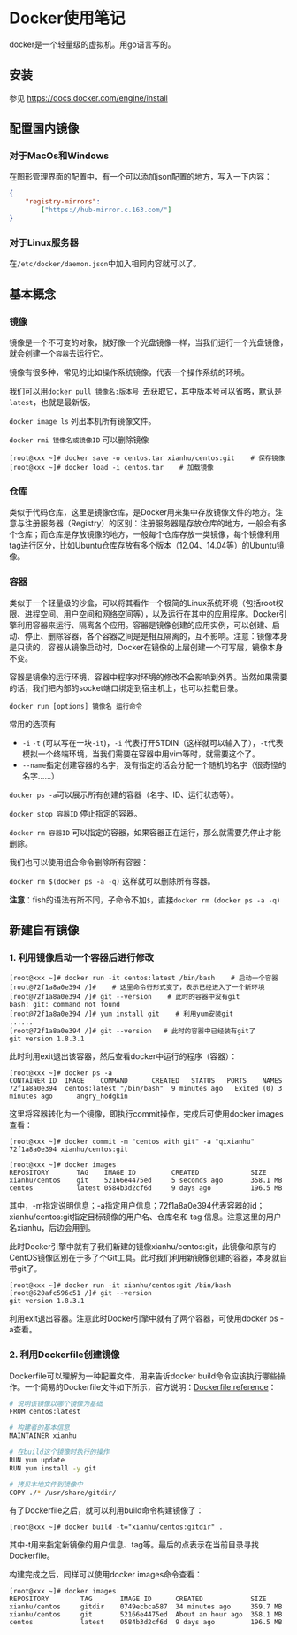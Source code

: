# Docker使用笔记

docker是一个轻量级的虚拟机。用go语言写的。



## 安装

参见 https://docs.docker.com/engine/install


## 配置国内镜像

### 对于MacOs和Windows
在图形管理界面的配置中，有一个可以添加json配置的地方，写入一下内容：
```json
{
    "registry-mirrors":
        ["https://hub-mirror.c.163.com/"]
}
```
### 对于Linux服务器
 在`/etc/docker/daemon.json`中加入相同内容就可以了。


## 基本概念

### 镜像

镜像是一个不可变的对象，就好像一个光盘镜像一样，当我们运行一个光盘镜像，就会创建一个`容器`去运行它。

镜像有很多种，常见的比如操作系统镜像，代表一个操作系统的环境。

我们可以用`docker pull 镜像名:版本号 `去获取它，其中版本号可以省略，默认是`latest`，也就是最新版。

`docker image ls` 列出本机所有镜像文件。

`docker rmi 镜像名或镜像ID` 可以删除镜像

```text
[root@xxx ~]# docker save -o centos.tar xianhu/centos:git    # 保存镜像
[root@xxx ~]# docker load -i centos.tar    # 加载镜像
```

### 仓库

类似于代码仓库，这里是镜像仓库，是Docker用来集中存放镜像文件的地方。注意与注册服务器（Registry）的区别：注册服务器是存放仓库的地方，一般会有多个仓库；而仓库是存放镜像的地方，一般每个仓库存放一类镜像，每个镜像利用tag进行区分，比如Ubuntu仓库存放有多个版本（12.04、14.04等）的Ubuntu镜像。

### 容器

类似于一个轻量级的沙盒，可以将其看作一个极简的Linux系统环境（包括root权限、进程空间、用户空间和网络空间等），以及运行在其中的应用程序。Docker引擎利用容器来运行、隔离各个应用。容器是镜像创建的应用实例，可以创建、启动、停止、删除容器，各个容器之间是是相互隔离的，互不影响。注意：镜像本身是只读的，容器从镜像启动时，Docker在镜像的上层创建一个可写层，镜像本身不变。

容器是镜像的运行环境，容器中程序对环境的修改不会影响到外界。当然如果需要的话，我们把内部的socket端口绑定到宿主机上，也可以挂载目录。

`docker run [options] 镜像名 运行命令` 

常用的选项有

- `-i` `-t` (可以写在一块`-it`)，`-i` 代表打开STDIN（这样就可以输入了），`-t`代表模拟一个终端环境，当我们需要在容器中用vim等时，就需要这个了。
- `--name`指定创建容器的名字，没有指定的话会分配一个随机的名字（很奇怪的名字……）

`docker ps -a`可以展示所有创建的容器（名字、ID、运行状态等）。

`docker stop 容器ID` 停止指定的容器。

`docker rm 容器ID` 可以指定的容器，如果容器正在运行，那么就需要先停止才能删除。

我们也可以使用组合命令删除所有容器：

`docker rm $(docker ps -a -q)` 这样就可以删除所有容器。

**注意**：fish的语法有所不同，子命令不加`$`，直接`docker rm (docker ps -a -q)`





## 新建自有镜像

### 1. 利用镜像启动一个容器后进行修改

```text
[root@xxx ~]# docker run -it centos:latest /bin/bash    # 启动一个容器
[root@72f1a8a0e394 /]#    # 这里命令行形式变了，表示已经进入了一个新环境
[root@72f1a8a0e394 /]# git --version    # 此时的容器中没有git
bash: git: command not found
[root@72f1a8a0e394 /]# yum install git    # 利用yum安装git
......
[root@72f1a8a0e394 /]# git --version   # 此时的容器中已经装有git了
git version 1.8.3.1
```

此时利用exit退出该容器，然后查看docker中运行的程序（容器）：

```text
[root@xxx ~]# docker ps -a
CONTAINER ID  IMAGE    COMMAND      CREATED   STATUS   PORTS    NAMES
72f1a8a0e394  centos:latest "/bin/bash"  9 minutes ago   Exited (0) 3 minutes ago      angry_hodgkin
```

这里将容器转化为一个镜像，即执行commit操作，完成后可使用docker images查看：

```text
[root@xxx ~]# docker commit -m "centos with git" -a "qixianhu" 72f1a8a0e394 xianhu/centos:git

[root@xxx ~]# docker images
REPOSITORY       TAG    IMAGE ID         CREATED             SIZE
xianhu/centos    git    52166e4475ed     5 seconds ago       358.1 MB
centos           latest 0584b3d2cf6d     9 days ago          196.5 MB
```

其中，-m指定说明信息；-a指定用户信息；72f1a8a0e394代表容器的id；xianhu/centos:git指定目标镜像的用户名、仓库名和 tag 信息。注意这里的用户名xianhu，后边会用到。

此时Docker引擎中就有了我们新建的镜像xianhu/centos:git，此镜像和原有的CentOS镜像区别在于多了个Git工具。此时我们利用新镜像创建的容器，本身就自带git了。

```text
[root@xxx ~]# docker run -it xianhu/centos:git /bin/bash
[root@520afc596c51 /]# git --version
git version 1.8.3.1
```

利用exit退出容器。注意此时Docker引擎中就有了两个容器，可使用docker ps -a查看。

### 2. 利用Dockerfile创建镜像

Dockerfile可以理解为一种配置文件，用来告诉docker build命令应该执行哪些操作。一个简易的Dockerfile文件如下所示，官方说明：[Dockerfile reference](https://link.zhihu.com/?target=https%3A//docs.docker.com/engine/reference/builder/)：

```bash
# 说明该镜像以哪个镜像为基础
FROM centos:latest

# 构建者的基本信息
MAINTAINER xianhu

# 在build这个镜像时执行的操作
RUN yum update
RUN yum install -y git

# 拷贝本地文件到镜像中
COPY ./* /usr/share/gitdir/
```

有了Dockerfile之后，就可以利用build命令构建镜像了：

```text
[root@xxx ~]# docker build -t="xianhu/centos:gitdir" .
```

其中-t用来指定新镜像的用户信息、tag等。最后的点表示在当前目录寻找Dockerfile。

构建完成之后，同样可以使用docker images命令查看：

```text
[root@xxx ~]# docker images
REPOSITORY        TAG       IMAGE ID      CREATED            SIZE
xianhu/centos     gitdir    0749ecbca587  34 minutes ago     359.7 MB
xianhu/centos     git       52166e4475ed  About an hour ago  358.1 MB
centos            latest    0584b3d2cf6d  9 days ago         196.5 MB
```

